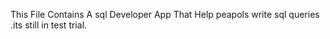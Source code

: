 This File Contains A sql Developer App That Help peapols write sql queries .its still in test trial.
